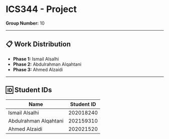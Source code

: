 # ICS344 - Project

**Group Number:** 10

---

## 📋 Work Distribution
- **Phase 1:** Ismail Alsalhi  
- **Phase 2:** Abdulrahman Alqahtani  
- **Phase 3:** Ahmed Alzaidi  

---

## 🆔 Student IDs

| Name                    | Student ID   |
|-------------------------|--------------|
| Ismail Alsalhi          | 202018240    |
| Abdulrahman Alqahtani   | 202159310    |
| Ahmed Alzaidi           | 202021520    |
